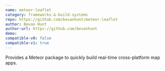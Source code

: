 ```yaml
---
name: meteor-leaflet
category: frameworks-&-build-systems
repo: https://github.com/bevanhunt/meteor-leaflet
author: Bevan Hunt
author-url: https://github.com/bevanhunt
demo: 
compatible-v0: false
compatible-v1: true
---
```


Provides a Meteor package to quickly build real-time cross-platform map apps.
